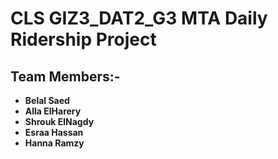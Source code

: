 # CLS GIZ3_DAT2_G3 MTA Daily Ridership Project

## Team Members:-
- **Belal Saed**
- **Alla ElHarery**
- **Shrouk ElNagdy**
- **Esraa Hassan**
- **Hanna Ramzy**

